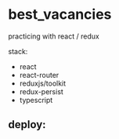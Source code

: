 # best_vacancies
practicing with react / redux

stack:
- react
- react-router
- reduxjs/toolkit
- redux-persist
- typescript

deploy:
- 
